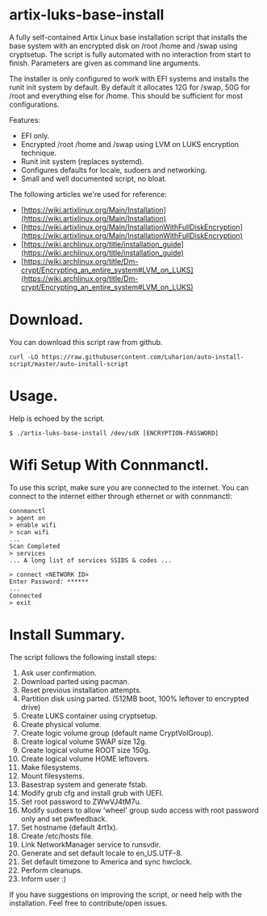 # artix-luks-base-install

A fully self-contained Artix Linux base installation script that installs the
base system with an encrypted disk on /root /home and /swap using cryptsetup.
The script is fully automated with no interaction from start to finish.
Parameters are given as command line arguments.

The installer is only configured to work with EFI systems and installs the runit
init system by default. By default it allocates 12G for /swap, 50G for /root and
everything else for /home. This should be sufficient for most configurations.

Features:
- EFI only.
- Encrypted /root /home and /swap using LVM on LUKS encryption technique.
- Runit init system (replaces systemd).
- Configures defaults for locale, sudoers and networking.
- Small and well documented script, no bloat.

The following articles we're used for reference:
- [https://wiki.artixlinux.org/Main/Installation](https://wiki.artixlinux.org/Main/Installation)
- [https://wiki.artixlinux.org/Main/InstallationWithFullDiskEncryption](https://wiki.artixlinux.org/Main/InstallationWithFullDiskEncryption)
- [https://wiki.archlinux.org/title/installation_guide](https://wiki.archlinux.org/title/installation_guide)
- [https://wiki.archlinux.org/title/Dm-crypt/Encrypting_an_entire_system#LVM_on_LUKS](https://wiki.archlinux.org/title/Dm-crypt/Encrypting_an_entire_system#LVM_on_LUKS)


# Download.
You can download this script raw from github.
```console
curl -LO https://raw.githubusercontent.com/Luharion/auto-install-script/master/auto-install-script
```


# Usage.
Help is echoed by the script.
```console
$ ./artix-luks-base-install /dev/sdX [ENCRYPTION-PASSWORD]
```


# Wifi Setup With Connmanctl.
To use this script, make sure you are connected to the internet. You can connect
to the internet either through ethernet or with connmanctl:
```console
connmanctl
> agent on
> enable wifi
> scan wifi
...
Scan Completed
> services
... A long list of services SSIDS & codes ...

> connect <NETWORK ID>
Enter Password: ******
...
Connected
> exit
```


# Install Summary.
The script follows the following install steps:

1. Ask user confirmation.
1. Download parted using pacman.
1. Reset previous installation attempts.
1. Partition disk using parted. (512MB boot, 100% leftover to encrypted drive)
1. Create LUKS container using cryptsetup.
1. Create physical volume.
1. Create logic volume group (default name CryptVolGroup).
1. Create logical volume SWAP size 12g.
1. Create logical volume ROOT size 150g.
1. Create logical volume HOME leftovers.
1. Make filesystems.
1. Mount filesystems.
1. Basestrap system and generate fstab.
1. Modify grub cfg and install grub with UEFI.
1. Set root password to ZWwVJ4tM7u.
1. Modify sudoers to allow 'wheel' group sudo access with root password only and set pwfeedback.
1. Set hostname (default 4rt1x).
1. Create /etc/hosts file.
1. Link NetworkManager service to runsvdir.
1. Generate and set default locale to en_US.UTF-8.
1. Set default timezone to America and sync hwclock.
1. Perform cleanups.
1. Inform user :)

If you have suggestions on improving the script, or need help with the
installation. Feel free to contribute/open issues.

